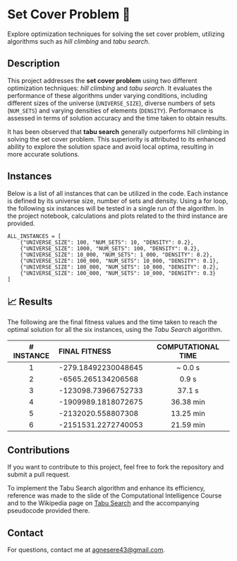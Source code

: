 # Set Cover Problem &#129517;

Explore optimization techniques for solving the set cover problem, utilizing algorithms such as *hill climbing* and *tabu search*.

## Description
This project addresses the **set cover problem** using two different optimization techniques: *hill climbing* and *tabu search*. It evaluates the performance of these algorithms under varying conditions, including different sizes of the universe (`UNIVERSE_SIZE`), diverse numbers of sets (`NUM_SETS`) and varying densities of elements (`DENSITY`). Performance is assessed in terms of solution accuracy and the time taken to obtain results. 

It has been observed that **tabu search** generally outperforms hill climbing in solving the set cover problem. This superiority is attributed to its enhanced ability to explore the solution space and avoid local optima, resulting in more accurate solutions.

## Instances
Below is a list of all instances that can be utilized in the code. Each instance is defined by its universe size, number of sets and density. Using a for loop, the following six instances will be tested in a single run of the algorithm. In the project notebook, calculations and plots related to the third instance are provided.

```
ALL_INSTANCES = [
    {"UNIVERSE_SIZE": 100, "NUM_SETS": 10, "DENSITY": 0.2},
    {"UNIVERSE_SIZE": 1000, "NUM_SETS": 100, "DENSITY": 0.2},
    {"UNIVERSE_SIZE": 10_000, "NUM_SETS": 1_000, "DENSITY": 0.2},
    {"UNIVERSE_SIZE": 100_000, "NUM_SETS": 10_000, "DENSITY": 0.1},
    {"UNIVERSE_SIZE": 100_000, "NUM_SETS": 10_000, "DENSITY": 0.2},
    {"UNIVERSE_SIZE": 100_000, "NUM_SETS": 10_000, "DENSITY": 0.3}
]
```

## &#128200; Results
The following are the final fitness values and the time taken to reach the optimal solution for all the six instances, using the *Tabu Search* algorithm.

| # INSTANCE | FINAL FITNESS | COMPUTATIONAL TIME |
| :----------: | :------------- | :--------: |
| 1          | -279.18492230048645 | ~ 0.0 s |
| 2          | -6565.265134206568  | 0.9 s |
| 3          | -123098.73966752733 | 37.1 s |
| 4          | -1909989.1818072675 | 36.38 min |
| 5          | -2132020.558807308 | 13.25 min |
| 6          | -2151531.2272740053 | 21.59 min |

## Contributions
If you want to contribute to this project, feel free to fork the repository and submit a pull request. 

To implement the Tabu Search algorithm and enhance its efficiency, reference was made to the slide of the Computational Intelligence Course and to the Wikipedia page on [Tabu Search](https://en.wikipedia.org/wiki/Tabu_search) and the accompanying pseudocode provided there.

## Contact
For questions, contact me at agnesere43@gmail.com.